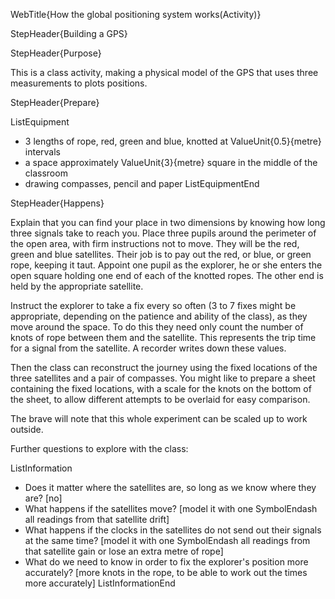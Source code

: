 WebTitle{How the global positioning system works(Activity)}

StepHeader{Building a GPS}

StepHeader{Purpose}

This is a class activity, making a physical model of the GPS that uses three measurements to plots positions.

StepHeader{Prepare} 

ListEquipment
- 3 lengths of rope, red, green and blue, knotted at  ValueUnit{0.5}{metre} intervals
- a space approximately ValueUnit{3}{metre} square in the middle of the classroom
- drawing compasses, pencil and paper
ListEquipmentEnd

StepHeader{Happens}

Explain that you can find your place in two dimensions by knowing how long three signals take to reach you. Place three pupils around the perimeter of the open area, with firm instructions not to move. They will be the red, green and blue satellites. Their job is to pay out the red, or blue, or green rope, keeping it taut. Appoint one pupil as the explorer, he or she enters the open square holding one end of each of the knotted ropes. The other end is held by the appropriate satellite.

Instruct the explorer to take a fix every so often (3 to 7 fixes might be appropriate, depending on the patience and ability of the class), as they move around the space. To do this they need only count the number of knots of rope between them and the satellite. This represents the trip time for a signal from the satellite. A recorder writes down these values.

Then the class can reconstruct the journey using the fixed locations of the three satellites and a pair of compasses. You might like to prepare a sheet containing the fixed locations, with a scale for the knots on the bottom of the sheet, to allow different attempts to be overlaid for easy comparison.

The brave will note that this whole experiment can be scaled up to work outside.

Further questions to explore with the class:

ListInformation
- Does it matter where the satellites are, so long as we know where they are? [no]
- What happens if the satellites move? [model it with one SymbolEndash all readings from that satellite drift]
- What happens if the clocks in the satellites do not send out their signals at the same time? [model it with one SymbolEndash all readings from that satellite gain or lose an extra metre of rope]
- What do we need to know in order to fix the explorer's position more accurately? [more knots in the rope, to be able to work out the times more accurately]
ListInformationEnd

